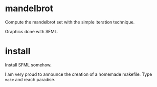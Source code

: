 # mandelbrot

Compute the mandelbrot set with the simple iteration technique. 

Graphics done with SFML.

# install

Install SFML somehow.

I am very proud to announce the creation of a homemade makefile.
Type `make` and reach paradise.
